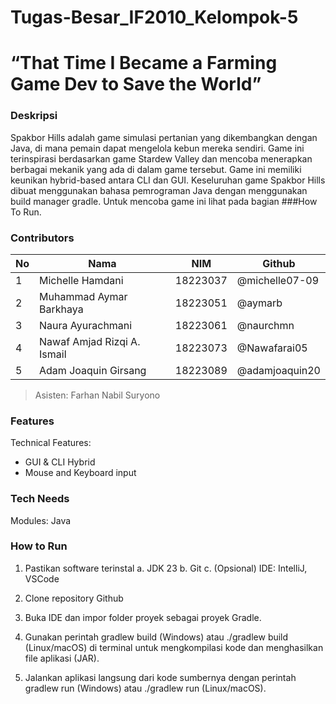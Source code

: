 # Tugas-Besar_IF2010_Kelompok-5
# “That Time I Became a Farming Game Dev to Save the World”

### Deskripsi
Spakbor Hills adalah game simulasi pertanian yang dikembangkan dengan Java, di mana pemain dapat mengelola kebun mereka sendiri. Game ini terinspirasi berdasarkan game Stardew Valley dan mencoba menerapkan berbagai mekanik yang ada di dalam game tersebut. Game ini memiliki keunikan hybrid-based antara CLI dan GUI. Keseluruhan game Spakbor Hills dibuat menggunakan bahasa pemrograman Java dengan menggunakan build manager gradle. Untuk mencoba game ini lihat pada bagian ###How To Run.

### Contributors
| No       | Nama       | NIM       | Github      |
| ------------- | ------------- | ------------- | ------------- |
| 1   | Michelle Hamdani | 18223037  | @michelle07-09   |
| 2  | Muhammad Aymar Barkhaya  | 18223051   | @aymarb  |
| 3  | Naura Ayurachmani   | 18223061   | @naurchmn  |
| 4  | Nawaf Amjad Rizqi A. Ismail   | 18223073   | @Nawafarai05   |
| 5   | Adam Joaquin Girsang   | 18223089   | @adamjoaquin20  |

> Asisten: Farhan Nabil Suryono

### Features
Technical Features:
- GUI & CLI Hybrid
- Mouse and Keyboard input

### Tech Needs
Modules: Java

 ### How to Run
 1. Pastikan software terinstal
   a. JDK 23
   b. Git
   c. (Opsional) IDE: IntelliJ, VSCode

2. Clone repository Github
 
3. Buka IDE dan impor folder proyek sebagai proyek Gradle.

4. Gunakan perintah gradlew build (Windows) atau ./gradlew build (Linux/macOS) di terminal untuk mengkompilasi kode dan menghasilkan file aplikasi (JAR).

5. Jalankan aplikasi langsung dari kode sumbernya dengan perintah gradlew run (Windows) atau ./gradlew run (Linux/macOS).





